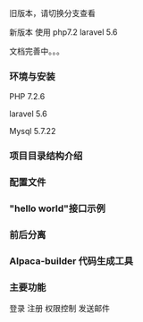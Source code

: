

旧版本，请切换分支查看



新版本 使用 php7.2 laravel 5.6



文档完善中。。。



### 环境与安装

PHP 7.2.6

laravel 5.6

Mysql 5.7.22



### 项目目录结构介绍

### 配置文件

### "hello world"接口示例

### 前后分离

### Alpaca-builder 代码生成工具

### 主要功能

登录  注册  权限控制  发送邮件









